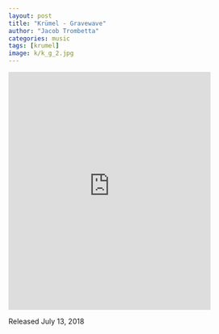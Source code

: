```yaml
---
layout: post
title: "Krümel - Gravewave"
author: "Jacob Trombetta"
categories: music
tags: [krumel]
image: k/k_g_2.jpg
---
```

<div class="center">
  <iframe style="border: 0; width: 400px; height: 472px;" src="https://bandcamp.com/EmbeddedPlayer/album=2479687868/size=large/bgcol=ffffff/linkcol=0687f5/artwork=small/transparent=true/" seamless><a href="http://discretespectrum.bandcamp.com/album/gravewave">Gravewave by Krümel</a></iframe>
</div>

Released July 13, 2018
